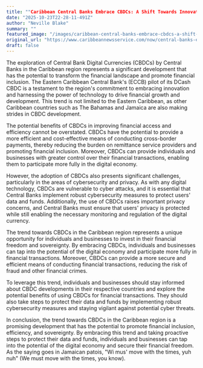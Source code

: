 ```yaml
---
title: ""Caribbean Central Banks Embrace CBDCs: A Shift Towards Innovation, Financial Inclusion, and Sovereignty - With Great Power Comes Cybersecurity Responsibility""
date: "2025-10-23T22-28-11-491Z"
author: "Neville Blake"
summary: ""
featured_image: "/images/caribbean-central-banks-embrace-cbdcs-a-shift-towards-innovation-financial-inclusion-and-sovereignty-with-great-power-comes-cybersecurity-responsibility-2025-10-23T22-28-11-491Z/header.jpg"
original_url: "https://www.caribbeannewsservice.com/now/central-banks-explore-digital-currencies-to-improve-financial-inclusion/"
draft: false
---
```


The exploration of Central Bank Digital Currencies (CBDCs) by Central Banks in the Caribbean region represents a significant development that has the potential to transform the financial landscape and promote financial inclusion. The Eastern Caribbean Central Bank's (ECCB) pilot of its DCash CBDC is a testament to the region's commitment to embracing innovation and harnessing the power of technology to drive financial growth and development. This trend is not limited to the Eastern Caribbean, as other Caribbean countries such as The Bahamas and Jamaica are also making strides in CBDC development.

The potential benefits of CBDCs in improving financial access and efficiency cannot be overstated. CBDCs have the potential to provide a more efficient and cost-effective means of conducting cross-border payments, thereby reducing the burden on remittance service providers and promoting financial inclusion. Moreover, CBDCs can provide individuals and businesses with greater control over their financial transactions, enabling them to participate more fully in the digital economy.

However, the adoption of CBDCs also presents significant challenges, particularly in the areas of cybersecurity and privacy. As with any digital technology, CBDCs are vulnerable to cyber attacks, and it is essential that Central Banks implement robust cybersecurity measures to protect users' data and funds. Additionally, the use of CBDCs raises important privacy concerns, and Central Banks must ensure that users' privacy is protected while still enabling the necessary monitoring and regulation of the digital currency.

The trend towards CBDCs in the Caribbean region represents a unique opportunity for individuals and businesses to invest in their financial freedom and sovereignty. By embracing CBDCs, individuals and businesses can tap into the potential of the digital economy and participate more fully in financial transactions. Moreover, CBDCs can provide a more secure and efficient means of conducting financial transactions, reducing the risk of fraud and other financial crimes.

To leverage this trend, individuals and businesses should stay informed about CBDC developments in their respective countries and explore the potential benefits of using CBDCs for financial transactions. They should also take steps to protect their data and funds by implementing robust cybersecurity measures and staying vigilant against potential cyber threats.

In conclusion, the trend towards CBDCs in the Caribbean region is a promising development that has the potential to promote financial inclusion, efficiency, and sovereignty. By embracing this trend and taking proactive steps to protect their data and funds, individuals and businesses can tap into the potential of the digital economy and secure their financial freedom. As the saying goes in Jamaican patois, "Wi mus' move with the times, yuh nuh" (We must move with the times, you know).
